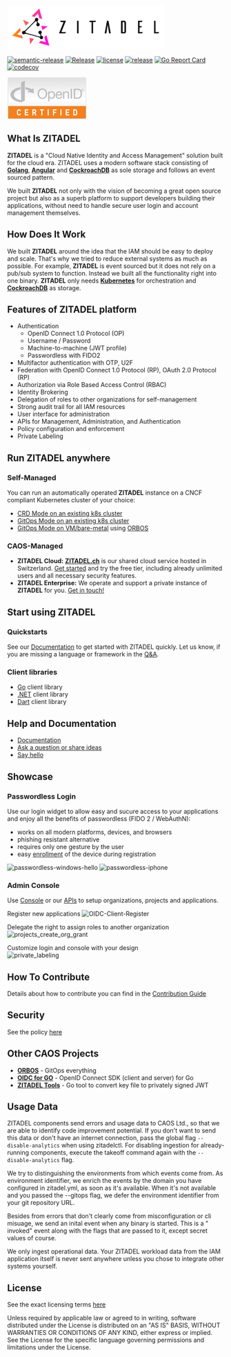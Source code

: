 <img src="./docs/static/logos/zitadel-logo-dark@2x.png" alt="Zitadel Logo" height="100px" width="auto" />

[![semantic-release](https://img.shields.io/badge/%20%20%F0%9F%93%A6%F0%9F%9A%80-semantic--release-e10079.svg)](https://github.com/semantic-release/semantic-release)
[![Release](https://github.com/caos/zitadel/actions/workflows/zitadel.yml/badge.svg)](https://github.com/caos/zitadel/actions)
[![license](https://badgen.net/github/license/caos/zitadel/)](https://github.com/caos/zitadel/blob/main/LICENSE)
[![release](https://badgen.net/github/release/caos/zitadel/stable)](https://github.com/caos/zitadel/releases)
[![Go Report Card](https://goreportcard.com/badge/github.com/caos/zitadel)](https://goreportcard.com/report/github.com/caos/zitadel)
[![codecov](https://codecov.io/gh/caos/zitadel/branch/main/graph/badge.svg)](https://codecov.io/gh/caos/zitadel)

[![OpenID Connect Certified](./docs/static/logos/oidc-cert.png)](https://openid.net/certification/#OPs)

## What Is ZITADEL

**ZITADEL** is a "Cloud Native Identity and Access Management" solution built for the cloud era. ZITADEL uses a modern software stack consisting of [**Golang**](https://golang.org/), [**Angular**](https://angular.io/) and  [**CockroachDB**](https://www.cockroachlabs.com/) as sole storage and follows an event sourced pattern.

We built **ZITADEL** not only with the vision of becoming a great open source project but also as a superb platform to support developers building their applications, without need to handle secure user login and account management themselves.

## How Does It Work

We built **ZITADEL** around the idea that the IAM should be easy to deploy and scale. That's why we tried to reduce external systems as much as possible.
For example, **ZITADEL** is event sourced but it does not rely on a pub/sub system to function. Instead we built all the functionality right into one binary.
**ZITADEL** only needs [**Kubernetes**](https://kubernetes.io/) for orchestration and [**CockroachDB**](https://www.cockroachlabs.com/) as storage.

## Features of ZITADEL platform

* Authentication
  * OpenID Connect 1.0 Protocol (OP)
  * Username / Password
  * Machine-to-machine (JWT profile)
  * Passwordless with FIDO2
* Multifactor authentication with OTP, U2F
* Federation with OpenID Connect 1.0 Protocol (RP), OAuth 2.0 Protocol (RP)
* Authorization via Role Based Access Control (RBAC)
* Identity Brokering
* Delegation of roles to other organizations for self-management
* Strong audit trail for all IAM resources
* User interface for administration
* APIs for Management, Administration, and Authentication
* Policy configuration and enforcement
* Private Labeling

## Run ZITADEL anywhere

### Self-Managed

You can run an automatically operated **ZITADEL** instance on a CNCF compliant Kubernetes cluster of your choice:

* [CRD Mode on an existing k8s cluster](https://docs.zitadel.ch/docs/guides/installation/crd)
* [GitOps Mode on an existing k8s cluster](https://docs.zitadel.ch/docs/guides/installation/gitops)
* [GitOps Mode on VM/bare-metal](https://docs.zitadel.ch/docs/guides/installation/managed-dedicated-instance)  using [ORBOS](https://docs.zitadel.ch/docs/guides/installation/orbos)

### CAOS-Managed

* **ZITADEL Cloud:** [**ZITADEL.ch**](https://zitadel.ch) is our shared cloud service hosted in Switzerland. [Get started](https://docs.zitadel.ch/docs/guides/basics/get-started) and try the free tier, including already unlimited users and all necessary security features.
* **ZITADEL Enterprise:** We operate and support a private instance of **ZITADEL** for you. [Get in touch!](https://zitadel.ch/contact/)

## Start using ZITADEL

### Quickstarts

See our [Documentation](https://docs.zitadel.ch/docs/quickstarts/introduction) to get started with ZITADEL quickly. Let us know, if you are missing a language or framework in the [Q&A](https://github.com/caos/zitadel/discussions/1717).

### Client libraries

* [Go](https://github.com/caos/zitadel-go) client library
* [.NET](https://github.com/caos/zitadel-net) client library
* [Dart](https://github.com/caos/zitadel-dart) client library

## Help and Documentation

* [Documentation](https://docs.zitadel.ch)
* [Ask a question or share ideas](https://github.com/caos/zitadel/discussions)
* [Say hello](https://zitadel.ch/contact/)

## Showcase

### Passwordless Login

Use our login widget to allow easy and sucure access to your applications and enjoy all the benefits of passwordless (FIDO 2 / WebAuthN):

* works on all modern platforms, devices, and browsers
* phishing resistant alternative
* requires only one gesture by the user
* easy [enrollment](https://docs.zitadel.ch/docs/manuals/user-factors) of the device during registration

![passwordless-windows-hello](https://user-images.githubusercontent.com/1366906/118765435-5d419780-b87b-11eb-95bf-55140119c0d8.gif)
![passwordless-iphone](https://user-images.githubusercontent.com/1366906/118765439-5fa3f180-b87b-11eb-937b-b4acb7854086.gif)

### Admin Console

Use [Console](https://docs.zitadel.ch/docs/manuals/introduction) or our [APIs](https://docs.zitadel.ch/docs/apis/introduction) to setup organizations, projects and applications.

Register new applications
![OIDC-Client-Register](https://user-images.githubusercontent.com/1366906/118765446-62064b80-b87b-11eb-8b24-4f4c365b8c58.gif)

Delegate the right to assign roles to another organization
![projects_create_org_grant](https://user-images.githubusercontent.com/1366906/118766069-39cb1c80-b87c-11eb-84cf-f5becce4e9b6.gif)

Customize login and console with your design  
![private_labeling](https://user-images.githubusercontent.com/1366906/123089110-d148ff80-d426-11eb-9598-32b506f6d4fd.gif)

## How To Contribute

Details about how to contribute you can find in the [Contribution Guide](CONTRIBUTING.md)

## Security

See the policy [here](./SECURITY.md)

## Other CAOS Projects

* [**ORBOS**](https://github.com/caos/orbos/) - GitOps everything
* [**OIDC for GO**](https://github.com/caos/oidc) - OpenID Connect SDK (client and server) for Go
* [**ZITADEL Tools**](https://github.com/caos/zitadel-tools) - Go tool to convert  key file to privately signed JWT

## Usage Data

ZITADEL components send errors and usage data to CAOS Ltd., so that we are able to identify code improvement potential. If you don't want to send this data or don't have an internet connection, pass the global flag `--disable-analytics` when using zitadelctl. For disabling ingestion for already-running components, execute the takeoff command again with the `--disable-analytics` flag.

We try to distinguishing the environments from which events come from. As environment identifier, we enrich the events by the domain you have configured in zitadel.yml, as soon as it's available. When it's not available and you passed the --gitops flag, we defer the environment identifier from your git repository URL.

Besides from errors that don't clearly come from misconfiguration or cli misuage, we send an inital event when any binary is started. This is a "<component> invoked" event along with the flags that are passed to it, except secret values of course.

We only ingest operational data. Your ZITADEL workload data from the IAM application itself is never sent anywhere unless you chose to integrate other systems yourself.
## License

See the exact licensing terms [here](./LICENSE)

Unless required by applicable law or agreed to in writing, software distributed under the License is distributed on an "AS IS" BASIS, WITHOUT WARRANTIES OR CONDITIONS OF ANY KIND, either express or implied. See the License for the specific language governing permissions and limitations under the License.
